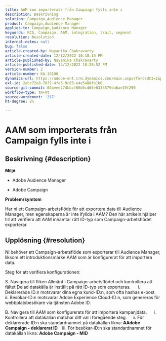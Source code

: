 ```yaml
---
title: AAM som importerats från Campaign fylls inte i
description: Beskrivning
solution: Campaign,Audience Manager
product: Campaign,Audience Manager
applies-to: Campaign,Audience Manager
keywords: KCS, Campaign, AAM, integration, trait, segment
resolution: Resolution
internal-notes: null
bug: false
article-created-by: Nayanika Chakravarty
article-created-date: 12/12/2022 10:18:15 PM
article-published-by: Nayanika Chakravarty
article-published-date: 12/12/2022 10:28:52 PM
version-number: 2
article-number: KA-19100
dynamics-url: https://adobe-ent.crm.dynamics.com/main.aspx?forceUCI=1&pagetype=entityrecord&etn=knowledgearticle&id=c873c2d9-6a7a-ed11-81ac-6045bd006b25
exl-id: 2abc72e8-76f2-4fe5-9c03-e4e5488fb1b0
source-git-commit: 04beee274bbcf00b5cd65e0333579da6ae19f290
workflow-type: tm+mt
source-wordcount: '217'
ht-degree: 2%

---
```


# AAM som importerats från Campaign fylls inte i

## Beskrivning {#description}


<b>Miljö</b>

- Adobe Audience Manager

- Adobe Campaign

<b>Problem/symtom</b>

Har ni ett Campaign-arbetsflöde för att exportera data till Audience Manager, men egenskaperna är inte ifyllda i AAM? Den här artikeln hjälper till att verifiera att AAM inhämtar rätt ID-typ som Campaign-arbetsflödet exporterar.


## Upplösning {#resolution}


Ni behöver ett Campaign-arbetsflöde som exporterar till Audience Manager, liksom ett introduktionsmärke AAM som är konfigurerat för att importera data. 

Steg för att verifiera konfigurationen:

S. Navigera till fliken Allmänt i Campaign-arbetsflödet och kontrollera att fältet Delad datakälla är inställt på rätt ID-typ som exporteras.
     i. Deklarerade ID:n motsvarar dina egna kund-ID:n, som ofta hashas e-post.
    ii. Besökar-ID:n motsvarar Adobe Experience Cloud-ID:n, som genereras för webbplatsbesökare via tjänsten Adobe ID.

B. Navigera till AAM som konfigurerats för att importera kampanjdata.
     i. Kontrollera att datakällan matchar ditt val i föregående steg.
    ii. För deklarerade ID:n ska standardnamnet på datakällan likna: <b>A</b><b>Adobe Campaign - deklarerat ID
 </b>  iii. För besökar-ID:n ska standardnamnet för datakällan likna: <b>Adobe Campaign - MID</b>
